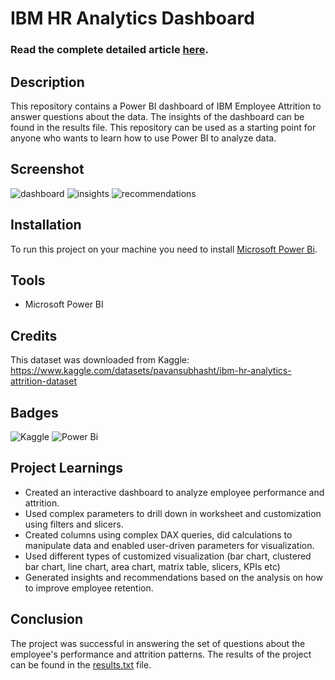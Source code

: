 # IBM HR Analytics Dashboard

### Read the complete detailed article <a href="https://avishek-choudhary.github.io/projects/IBM%20HR.html">here</a>.

## Description

This repository contains a Power BI dashboard of IBM Employee Attrition to answer questions about the data. The insights of the dashboard can be found in the results file.  This repository can be used as a starting point for anyone who wants to learn how to use Power BI to analyze data.

## Screenshot

![dashboard](https://github.com/avishek09/IBM-HR-Analytics/assets/75924699/8a30a655-5f63-47d0-adfd-607688865e8c)
![insights](https://github.com/avishek09/IBM-HR-Analytics/assets/75924699/113ad6cf-3fd3-4c43-b38c-a144d96f488d)
![recommendations](https://github.com/avishek09/IBM-HR-Analytics/assets/75924699/fc6f3894-9b5d-4768-89bf-90705910aa2f)

## Installation

To run this project on your machine you need to install <a href="https://powerbi.microsoft.com/en-us/downloads/">Microsoft Power Bi</a>.

## Tools

* Microsoft Power BI

## Credits

This dataset was downloaded from Kaggle: https://www.kaggle.com/datasets/pavansubhasht/ibm-hr-analytics-attrition-dataset

## Badges

![Kaggle](https://img.shields.io/badge/Kaggle-20BEFF?style=for-the-badge&logo=Kaggle&logoColor=white)
![Power Bi](https://img.shields.io/badge/power_bi-F2C811?style=for-the-badge&logo=powerbi&logoColor=black)

## Project Learnings

* Created an interactive dashboard to analyze employee performance and attrition.
* Used complex parameters to drill down in worksheet and customization using filters and slicers.
* Created columns using complex DAX queries, did calculations to manipulate data and enabled user-driven parameters for visualization.
* Used different types of customized visualization (bar chart, clustered bar chart, line chart, area chart, matrix table, slicers, KPIs etc)
* Generated insights and recommendations based on the analysis on how to improve employee retention.

## Conclusion

The project was successful in answering the set of questions about the employee's performance and attrition patterns. The results of the project can be found in the <a href="https://github.com/avishek09/IBM-HR-Analytics/blob/main/results.txt">results.txt</a> file.
